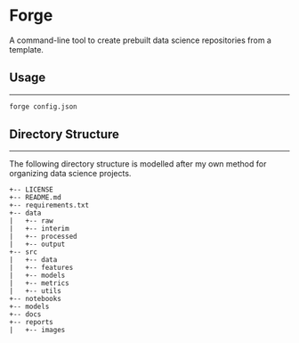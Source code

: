 # Forge
A command-line tool to create prebuilt data science repositories from a template.

## Usage
------------
``` bash
forge config.json
```

## Directory Structure
------------
The following directory structure is modelled after my own method for organizing data science projects.

```
+-- LICENSE
+-- README.md
+-- requirements.txt
+-- data
|   +-- raw
|   +-- interim
|   +-- processed
|   +-- output
+-- src
|   +-- data
|   +-- features
|   +-- models
|   +-- metrics
|   +-- utils
+-- notebooks
+-- models
+-- docs
+-- reports
|   +-- images
```